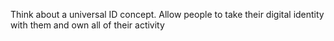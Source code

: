 

Think about a universal ID concept.  Allow people to take their digital identity with them and own all of their activity 
